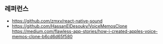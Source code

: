 ## 레퍼런스
* https://github.com/zmxv/react-native-sound
* https://github.com/HassanElDesouky/VoiceMemosClone https://medium.com/flawless-app-stories/how-i-created-apples-voice-memos-clone-b6cd6d65f580
